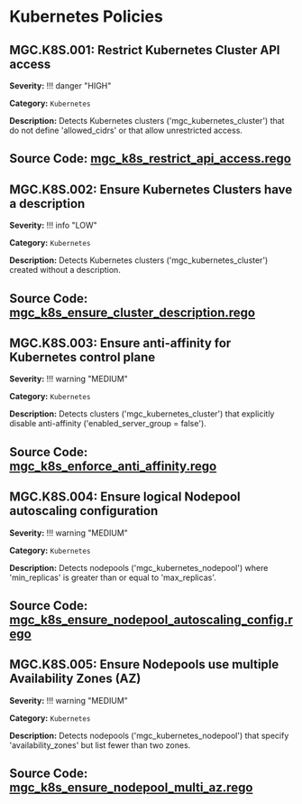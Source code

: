 # Kubernetes Policies

## MGC.K8S.001: Restrict Kubernetes Cluster API access

**Severity:** !!! danger "HIGH"

**Category:** `Kubernetes`

**Description:**
Detects Kubernetes clusters ('mgc_kubernetes_cluster') that do not define 'allowed_cidrs' or that allow unrestricted access.

**Source Code:** [mgc_k8s_restrict_api_access.rego](https://github.com/terraform-magalu-cloud/magalu-cloud-security-pratices/blob/main/policy/rego/mgc/kubernetes/mgc_k8s_restrict_api_access.rego)
---

## MGC.K8S.002: Ensure Kubernetes Clusters have a description

**Severity:** !!! info "LOW"

**Category:** `Kubernetes`

**Description:**
Detects Kubernetes clusters ('mgc_kubernetes_cluster') created without a description.

**Source Code:** [mgc_k8s_ensure_cluster_description.rego](https://github.com/terraform-magalu-cloud/magalu-cloud-security-pratices/blob/main/policy/rego/mgc/kubernetes/mgc_k8s_ensure_cluster_description.rego)
---

## MGC.K8S.003: Ensure anti-affinity for Kubernetes control plane

**Severity:** !!! warning "MEDIUM"

**Category:** `Kubernetes`

**Description:**
Detects clusters ('mgc_kubernetes_cluster') that explicitly disable anti-affinity ('enabled_server_group = false').

**Source Code:** [mgc_k8s_enforce_anti_affinity.rego](https://github.com/terraform-magalu-cloud/magalu-cloud-security-pratices/blob/main/policy/rego/mgc/kubernetes/mgc_k8s_enforce_anti_affinity.rego)
---

## MGC.K8S.004: Ensure logical Nodepool autoscaling configuration

**Severity:** !!! warning "MEDIUM"

**Category:** `Kubernetes`

**Description:**
Detects nodepools ('mgc_kubernetes_nodepool') where 'min_replicas' is greater than or equal to 'max_replicas'.

**Source Code:** [mgc_k8s_ensure_nodepool_autoscaling_config.rego](https://github.com/terraform-magalu-cloud/magalu-cloud-security-pratices/blob/main/policy/rego/mgc/kubernetes/mgc_k8s_ensure_nodepool_autoscaling_config.rego)
---

## MGC.K8S.005: Ensure Nodepools use multiple Availability Zones (AZ)

**Severity:** !!! warning "MEDIUM"

**Category:** `Kubernetes`

**Description:**
Detects nodepools ('mgc_kubernetes_nodepool') that specify 'availability_zones' but list fewer than two zones.

**Source Code:** [mgc_k8s_ensure_nodepool_multi_az.rego](https://github.com/terraform-magalu-cloud/magalu-cloud-security-pratices/blob/main/policy/rego/mgc/kubernetes/mgc_k8s_ensure_nodepool_multi_az.rego)
---

